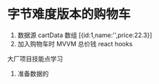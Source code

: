 # 字节难度版本的购物车

1. 数据源
  cartData 数组 [{id:1,name:'',price:22.3}]
2. 加入购物车时 MVVM 总价钱
  react hooks

大厂项目技能点学习
1. 准备数据的